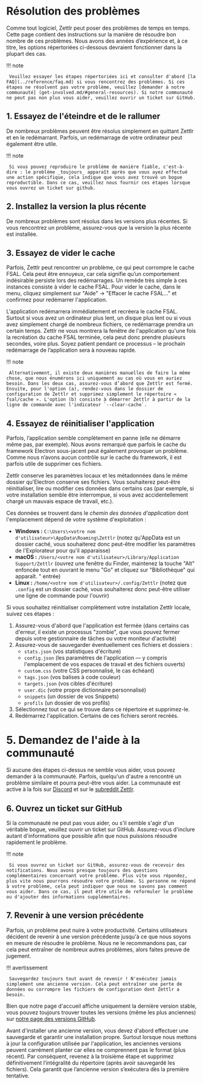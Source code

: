 # Résolution des problèmes

Comme tout logiciel, Zettlr peut poser des problèmes de temps en temps. Cette page contient des instructions sur la manière de résoudre bon nombre de ces problèmes. Nous avons des années d’expérience et, à ce titre, les options répertoriées ci-dessous devraient fonctionner dans la plupart des cas.

!!! note

     Veuillez essayer les étapes répertoriées ici et consulter d'abord [la FAQ](../reference/faq.md) si vous rencontrez des problèmes. Si ces étapes ne résolvent pas votre problème, veuillez [demander à notre communauté] (get-involved.md/#general-resources). Si notre communauté ne peut pas non plus vous aider, veuillez ouvrir un ticket sur GitHub.


## 1. Essayez de l'éteindre et de le rallumer

De nombreux problèmes peuvent être résolus simplement en quittant Zettlr et en le redémarrant. Parfois, un redémarrage de votre ordinateur peut également être utile.

!!! note

     Si vous pouvez reproduire le problème de manière fiable, c'est-à-dire : le problème _toujours_ apparaît après que vous ayez effectué une action spécifique, cela indique que vous avez trouvé un bogue reproductible. Dans ce cas, veuillez nous fournir ces étapes lorsque vous ouvrez un ticket sur github.

## 2. Installez la version la plus récente

De nombreux problèmes sont résolus dans les versions plus récentes. Si vous rencontrez un problème, assurez-vous que la version la plus récente est installée.

## 3. Essayez de vider le cache

Parfois, Zettlr peut rencontrer un problème, ce qui peut corrompre le cache FSAL. Cela peut être ennuyeux, car cela signifie qu’un comportement indésirable persiste lors des redémarrages. Un remède très simple à ces instances consiste à vider le cache FSAL. Pour vider le cache, dans le menu, cliquez simplement sur "Aide" &rarr; "Effacer le cache FSAL…" et confirmez pour redémarrer l'application.

L'application redémarrera immédiatement et recréera le cache FSAL. Surtout si vous avez un ordinateur plus lent, un disque plus lent ou si vous avez simplement chargé de nombreux fichiers, ce redémarrage prendra un certain temps. Zettlr ne vous montrera la fenêtre de l'application qu'une fois la recréation du cache FSAL terminée, cela peut donc prendre plusieurs secondes, voire plus. Soyez patient pendant ce processus – le prochain redémarrage de l’application sera à nouveau rapide.

!!! note

     Alternativement, il existe deux manières manuelles de faire la même chose, que nous énumérons ici uniquement au cas où vous en auriez besoin. Dans les deux cas, assurez-vous d’abord que Zettlr est fermé. Ensuite, pour l'option (a), rendez-vous dans le dossier de configuration de Zettlr et supprimez simplement le répertoire « fsal/cache ». L'option (b) consiste à démarrer Zettlr à partir de la ligne de commande avec l'indicateur `--clear-cache`.

## 4. Essayez de réinitialiser l'application

Parfois, l’application semble complètement en panne (elle ne démarre même pas, par exemple). Nous avons remarqué que parfois le cache du framework Electron sous-jacent peut également provoquer un problème. Comme nous n’avons aucun contrôle sur le cache du framework, il est parfois utile de supprimer ces fichiers.

Zettlr conserve les paramètres locaux et les métadonnées dans le même dossier qu'Electron conserve ses fichiers. Vous souhaiterez peut-être réinitialiser, lire ou modifier ces données dans certains cas (par exemple, si votre installation semble être interrompue, si vous avez accidentellement chargé un mauvais espace de travail, etc.).

Ces données se trouvent dans le _chemin des données d'application_ dont l'emplacement dépend de votre système d'exploitation :

* **Windows :** `C:\Users\<votre nom d'utilisateur>\AppData\Roaming\Zettlr` (notez qu'AppData est un dossier caché, vous souhaiterez donc peut-être modifier les paramètres de l'Explorateur pour qu'il apparaisse)
* **macOS :** `/Users/<votre nom d'utilisateur>/Library/Application Support/Zettlr` (ouvrez une fenêtre du Finder, maintenez la touche "Alt" enfoncée tout en ouvrant le menu "Go" et cliquez sur "Bibliothèque" qui apparaît. " entrée)
* **Linux :** `/home/<votre nom d'utilisateur>/.config/Zettlr` (notez que `.config` est un dossier caché, vous souhaiterez donc peut-être utiliser une ligne de commande pour l'ouvrir)

Si vous souhaitez réinitialiser complètement votre installation Zettlr locale, suivez ces étapes :

1. Assurez-vous d'abord que l'application est fermée (dans certains cas d'erreur, il existe un processus "zombie", que vous pouvez fermer depuis votre gestionnaire de tâches ou votre moniteur d'activité)
2. Assurez-vous de sauvegarder éventuellement ces fichiers et dossiers :
     * `stats.json` (vos statistiques d'écriture)
     * `config.json` (les paramètres de l'application — y compris l'emplacement de vos espaces de travail et des fichiers ouverts)
     * `custom.css` (votre CSS personnalisé, le cas échéant)
     * `tags.json` (vos balises à code couleur)
     * `targets.json` (vos cibles d'écriture)
     * `user.dic` (votre propre dictionnaire personnalisé)
     * `snippets` (un dossier de vos Snippets)
     * `profils` (un dossier de vos profils)
3. Sélectionnez tout ce qui se trouve dans ce répertoire et supprimez-le.
4. Redémarrez l'application. Certains de ces fichiers seront recréés.

# 5. Demandez de l'aide à la communauté

Si aucune des étapes ci-dessus ne semble vous aider, vous pouvez demander à la communauté. Parfois, quelqu'un d'autre a rencontré un problème similaire et pourra peut-être vous aider. La communauté est active à la fois sur [Discord](https://discord.gg/PcfS3DM9Xj) et sur le [subreddit Zettlr](https://www.reddit.com/r/Zettlr).

## 6. Ouvrez un ticket sur GitHub

Si la communauté ne peut pas vous aider, ou s'il semble s'agir d'un véritable bogue, veuillez ouvrir un ticket sur GitHub. Assurez-vous d'inclure autant d'informations que possible afin que nous puissions résoudre rapidement le problème.

!!! note

     Si vous ouvrez un ticket sur GitHub, assurez-vous de recevoir des notifications. Nous avons presque toujours des questions complémentaires concernant votre problème. Plus vite vous répondez, plus vite nous pourrons résoudre votre problème. Si personne ne répond à votre problème, cela peut indiquer que nous ne savons pas comment vous aider. Dans ce cas, il peut être utile de reformuler le problème ou d'ajouter des informations supplémentaires.

## 7. Revenir à une version précédente

Parfois, un problème peut nuire à votre productivité. Certains utilisateurs décident de revenir à une version précédente jusqu'à ce que nous soyons en mesure de résoudre le problème. Nous ne le recommandons pas, car cela peut entraîner de nombreux autres problèmes, alors faites preuve de jugement.

!!! avertissement

     Sauvegardez toujours tout avant de revenir ! N'exécutez jamais simplement une ancienne version. Cela peut entraîner une perte de données ou corrompre les fichiers de configuration dont Zettlr a besoin.

Bien que notre page d'accueil affiche uniquement la dernière version stable, vous pouvez toujours trouver toutes les versions (même les plus anciennes) sur [notre page des versions GitHub](https://github.com/Zettlr/Zettlr/releases).

Avant d'installer une ancienne version, vous devez d'abord effectuer une sauvegarde et garantir une installation propre. Surtout lorsque nous mettons à jour la configuration utilisée par l'application, les anciennes versions peuvent carrément planter car elles ne comprennent pas le format (plus récent). Par conséquent, revenez à la troisième étape et supprimez définitivement l’intégralité du répertoire (après avoir sauvegardé les fichiers). Cela garantit que l’ancienne version s’exécutera dès la première tentative.
